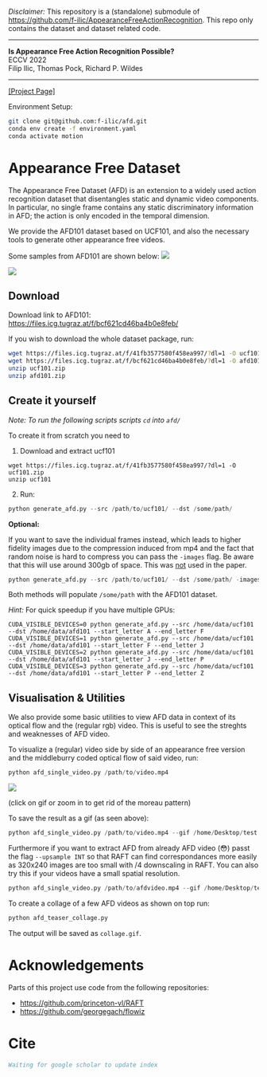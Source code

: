 
*Disclaimer:* This repository is a (standalone) submodule of https://github.com/f-ilic/AppearanceFreeActionRecognition. This repo only contains the dataset  and dataset related code.

---

**Is Appearance Free Action Recognition Possible?**<br>
ECCV 2022<br>
Filip Ilic, Thomas Pock, Richard P. Wildes<br>

---

[[Project Page]](https://f-ilic.github.io/AppearanceFreeActionRecognition)


Environment Setup:
```bash
git clone git@github.com:f-ilic/afd.git
conda env create -f environment.yaml
conda activate motion
```



# Appearance Free Dataset
The Appearance Free Dataset (AFD) is an extension to a widely used action recognition dataset that
disentangles static and dynamic video components. In particular, no single frame
contains any static discriminatory information in AFD; the action is only encoded in the temporal dimension.

We provide the AFD101 dataset based on UCF101, and also the necessary tools to generate other appearance free videos.

Some samples from AFD101 are shown below:
![](readme_assets/collage1.gif)


![](readme_assets/collage2.gif)


## Download
Download link to AFD101: https://files.icg.tugraz.at/f/bcf621cd46ba4b0e8feb/


If you wish to download the whole dataset package, run:
```bash
wget https://files.icg.tugraz.at/f/41fb3577580f458ea997/?dl=1 -O ucf101.zip
wget https://files.icg.tugraz.at/f/bcf621cd46ba4b0e8feb/?dl=1 -O afd101.zip
unzip ucf101.zip
unzip afd101.zip
```

## Create it yourself

*Note: To run the following scripts scripts `cd` into `afd/`*


To create it from scratch you need to

1) Download and extract ucf101

```
wget https://files.icg.tugraz.at/f/41fb3577580f458ea997/?dl=1 -O ucf101.zip
unzip ucf101
```

2) Run:
```python 
python generate_afd.py --src /path/to/ucf101/ --dst /some/path/
```

**Optional:**

If you want to save the individual frames instead, which leads to higher fidelity images due to the compression induced from mp4 and the fact that random noise is hard to compress you can pass the `-images` flag. Be aware that this will use around 300gb of space. This was <u>not</u> used in the paper.

```python 
python generate_afd.py --src /path/to/ucf101/ --dst /some/path/ -images
```

Both methods will populate `/some/path` with the AFD101 dataset.

*Hint:* For quick speedup if you have multiple GPUs:
```
CUDA_VISIBLE_DEVICES=0 python generate_afd.py --src /home/data/ucf101 --dst /home/data/afd101 --start_letter A --end_letter F
CUDA_VISIBLE_DEVICES=1 python generate_afd.py --src /home/data/ucf101 --dst /home/data/afd101 --start_letter F --end_letter J
CUDA_VISIBLE_DEVICES=2 python generate_afd.py --src /home/data/ucf101 --dst /home/data/afd101 --start_letter J --end_letter P
CUDA_VISIBLE_DEVICES=3 python generate_afd.py --src /home/data/ucf101 --dst /home/data/afd101 --start_letter P --end_letter Z
```

 ## Visualisation & Utilities

We also provide some basic utilities to view AFD data in context of its optical flow and the (regular rgb) video. 
This is useful to see the streghts and weaknesses of AFD video.



 To visualize a (regular) video side by side of an appearance free version and the middleburry coded optical flow of said video, run:
 ```python
python afd_single_video.py /path/to/video.mp4
 ```

![](readme_assets/demo_afd_single_video.gif)

(click on gif or zoom in to get rid of the moreau pattern)


To save the result as a gif (as seen above):

 ```python
python afd_single_video.py /path/to/video.mp4 --gif /home/Desktop/test.gif
 ```


Furthermore if you want to extract AFD from already AFD video (😳) passt the flag `--upsample INT` so that RAFT can find correspondances more easily as 320x240 images are too small with /4 downscaling in RAFT. You can also try this if your videos have a small spatial resolution.

 ```python
python afd_single_video.py /path/to/afdvideo.mp4 --gif /home/Desktop/test.gif --upsample 2
 ```

 To create a collage of a few AFD videos as shown on top run:

 ```python 
 python afd_teaser_collage.py
 ```
 The output will be saved as `collage.gif`.

# Acknowledgements

Parts of this project use code from the following repositories:

* https://github.com/princeton-vl/RAFT
* https://github.com/georgegach/flowiz


# Cite
```bibtex
Waiting for google scholar to update index
```
